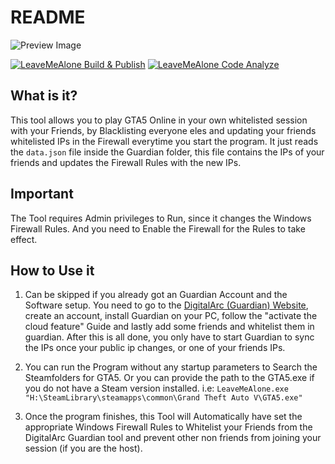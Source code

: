 ﻿# README
![Preview Image](https://repository-images.githubusercontent.com/363516249/f63f8700-aaf5-11eb-8f09-b6875a3a8c85)

[![LeaveMeAlone Build & Publish](https://github.com/Ultraporing/LeaveMeAlone/actions/workflows/dotnet-desktop.yml/badge.svg?branch=master)](https://github.com/Ultraporing/LeaveMeAlone/actions/workflows/dotnet-desktop.yml)
[![LeaveMeAlone Code Analyze](https://github.com/Ultraporing/LeaveMeAlone/actions/workflows/codeql-analysis.yml/badge.svg?branch=master)](https://github.com/Ultraporing/LeaveMeAlone/actions/workflows/codeql-analysis.yml)
## What is it?
This tool allows you to play GTA5 Online in your own whitelisted session with your Friends, by Blacklisting everyone eles and updating your friends whitelisted IPs in the Firewall everytime you start the program.
It just reads the ```data.json``` file inside the Guardian folder, this file contains the IPs of your friends and updates the Firewall Rules with the new IPs. 

## Important
The Tool requires Admin privileges to Run, since it changes the Windows Firewall Rules. 
And you need to Enable the Firewall for the Rules to take effect.

## How to Use it
1. Can be skipped if you already got an Guardian Account and the Software setup. You need to go to the [DigitalArc (Guardian) Website](https://www.thedigitalarc.com/software/guardian), create an account, install Guardian on your PC, follow the "activate the cloud feature" Guide and lastly add some friends and whitelist them in guardian.
After this is all done, you only have to start Guardian to sync the IPs once your public ip changes, or one of your friends IPs.

2. You can run the Program without any startup parameters to Search the Steamfolders for GTA5. Or you can provide the path to the GTA5.exe if you do not have a Steam version installed.
i.e: ```LeaveMeAlone.exe "H:\SteamLibrary\steamapps\common\Grand Theft Auto V\GTA5.exe"```

3. Once the program finishes, this Tool will Automatically have set the appropriate Windows Firewall Rules to Whitelist your Friends from the DigitalArc Guardian tool and prevent other non friends from joining your session (if you are the host).
